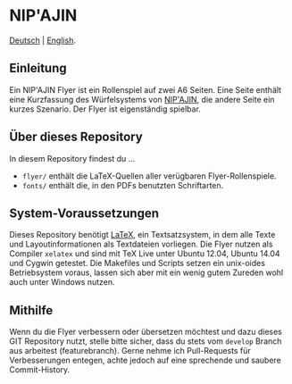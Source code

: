 # NIP'AJIN

[Deutsch](README.md) | [English](README.en.md).

## Einleitung

Ein NIP'AJIN Flyer ist ein Rollenspiel auf zwei A6 Seiten. Eine Seite enthält eine Kurzfassung des Würfelsystems von [NIP'AJIN](https://ludus-leonis.com/de/nipajin), die andere Seite ein kurzes Szenario. Der Flyer ist eigenständig spielbar.

## Über dieses Repository

In diesem Repository findest du ...

* `flyer/` enthält die LaTeX-Quellen aller verügbaren Flyer-Rollenspiele.
* `fonts/` enthält die, in den PDFs benutzten Schriftarten.

## System-Voraussetzungen

Dieses Repository benötigt [LaTeX](www.latex-project.org), ein Textsatzsystem, in dem alle Texte und Layoutinformationen als Textdateien vorliegen. Die Flyer nutzen als Compiler `xelatex` und sind mit TeX Live unter Ubuntu 12.04, Ubuntu 14.04 und Cygwin getestet. Die Makefiles und Scripts setzen ein unix-oides Betriebsystem voraus, lassen sich aber mit ein wenig gutem Zureden wohl auch unter Windows nutzen.

## Mithilfe

Wenn du die Flyer verbessern oder übersetzen möchtest und dazu dieses GIT Repository nutzt, stelle bitte sicher, dass du stets vom `develop` Branch aus arbeitest (featurebranch). Gerne nehme ich Pull-Requests für Verbesserungen entegen, achte jedoch auf eine sprechende und saubere Commit-History.

